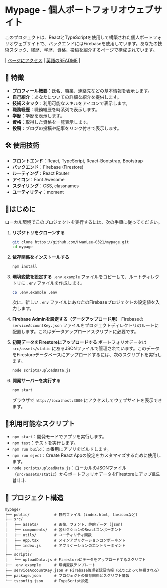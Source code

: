 # Mypage - 個人ポートフォリオウェブサイト

このプロジェクトは、ReactとTypeScriptを使用して構築された個人ポートフォリオウェブサイトで、バックエンドにはFirebaseを使用しています。あなたの技術スタック、経歴、学歴、資格、投稿を紹介するページで構成されています。

| [ページにアクセス](https://hwanlee.site/) | [英語のREADME](https://github.com/HwanLee-0321/mypage/blob/main/README.md) |

## 🌟 特徴

- **プロフィール概要**：氏名、職業、連絡先などの基本情報を表示します。
- **自己紹介**：あなたについての詳細な紹介を提供します。
- **技術スタック**：利用可能なスキルをアイコンで表示します。
- **職務経歴**：職務経歴を時系列で表示します。
- **学歴**：学歴を表示します。
- **資格**：取得した資格を一覧表示します。
- **投稿**：ブログの投稿や記事をリンク付きで表示します。

## 🛠️ 使用技術

- **フロントエンド**：React, TypeScript, React-Bootstrap, Bootstrap
- **バックエンド**：Firebase (Firestore)
- **ルーティング**：React Router
- **アイコン**：Font Awesome
- **スタイリング**：CSS, classnames
- **ユーティリティ**：moment

## 🚀はじめに

ローカル環境でこのプロジェクトを実行するには、次の手順に従ってください。

1.  **リポジトリをクローンする**
    ```bash
    git clone https://github.com/HwanLee-0321/mypage.git
    cd mypage
    ```

2.  **依存関係をインストールする**
    ```bash
    npm install
    ```

3.  **環境変数を設定する**
    `.env.example` ファイルをコピーして、ルートディレクトリに `.env` ファイルを作成します。
    ```bash
    cp .env.example .env
    ```
    次に、新しい `.env` ファイルにあなたのFirebaseプロジェクトの設定値を入力します。

4.  **Firebase Adminを設定する（データアップロード用）**
    Firebaseの `serviceAccountKey.json` ファイルをプロジェクトディレクトリのルートに配置します。これはデータアップロードスクリプトに必要です。

5.  **初期データをFirestoreにアップロードする**
    ポートフォリオデータは `src/assets/static` にあるJSONファイルで管理されています。このデータをFirestoreデータベースにアップロードするには、次のスクリプトを実行します。
    ```bash
    node scripts/uploadData.js
    ```

6.  **開発サーバーを実行する**
    ```bash
    npm start
    ```
    ブラウザで `http://localhost:3000` にアクセスしてウェブサイトを表示できます。

## 📜利用可能なスクリプト

- `npm start`：開発モードでアプリを実行します。
- `npm test`：テストを実行します。
- `npm run build`：本番用にアプリをビルドします。
- `npm run eject`：Create React Appの設定をカスタマイズするために使用します。
- `node scripts/uploadData.js`：ローカルのJSONファイル（`src/assets/static`）からポートフォリオデータをFirestoreにアップ로드합니다.

## 📁 プロジェクト構造

```
mypage/
├── public/           # 静的ファイル (index.html, faviconなど)
├── src/
│   ├── assets/       # 画像、フォント、静的データ (json)
│   ├── components/   # 各セクションのReactコンポーネント
│   ├── utils/        # ユーティリティ関数
│   ├── App.tsx       # メインアプリケーションコンポーネント
│   ├── index.js      # アプリケーションのエントリーポイント
│   └── ...
├── scripts/
│   └── uploadData.js # Firestoreにデータをアップロードするスクリプト
├── .env.example      # 環境変数テンプレート
├── serviceAccountKey.json # Firebase管理者認証情報（Gitによって無視される）
├── package.json      # プロジェクトの依存関係とスクリプト情報
└── tsconfig.json     # TypeScript設定
```
